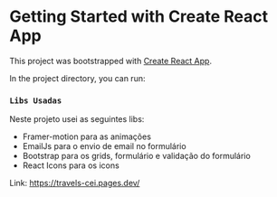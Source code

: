 # Getting Started with Create React App

This project was bootstrapped with [Create React App](https://github.com/facebook/create-react-app).



In the project directory, you can run:

### `Libs Usadas`

Neste projeto usei as seguintes libs:

  - Framer-motion para as animações
  - EmailJs para o envio de email no formulário
  - Bootstrap para os grids, formulário e validação do formulário
  - React Icons para os icons





  Link: https://travels-cei.pages.dev/


